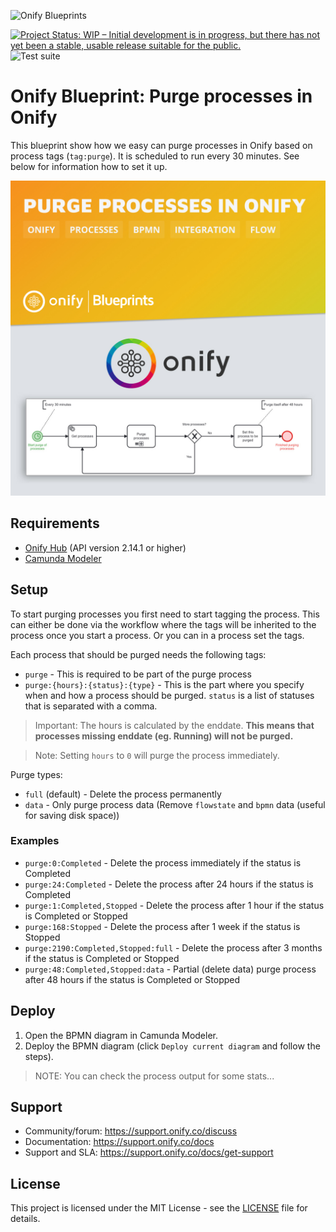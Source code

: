 ![Onify Blueprints](https://files.readme.io/8ba3f14-onify-blueprints-logo.png)

[![Project Status: WIP – Initial development is in progress, but there has not yet been a stable, usable release suitable for the public.](https://www.repostatus.org/badges/latest/wip.svg)](https://www.repostatus.org/#wip)
![Test suite](https://github.com/onify/blueprint-onify-purge-processes/workflows/Test%20suite/badge.svg)

# Onify Blueprint: Purge processes in Onify

This blueprint show how we easy can purge processes in Onify based on process tags (`tag:purge`). It is scheduled to run every 30 minutes. See below for information how to set it up.

![Onify Blueprint: Purge processes in Onify](blueprint.jpg "Blueprint")

## Requirements

* [Onify Hub](https://github.com/onify/install) (API version 2.14.1 or higher)
* [Camunda Modeler](https://camunda.com/download/modeler/)

## Setup

To start purging processes you first need to start tagging the process. This can either be done via the workflow where the tags will be inherited to the process once you start a process. Or you can in a process set the tags.

Each process that should be purged needs the following tags:

* `purge` - This is required to be part of the purge process
* `purge:{hours}:{status}:{type}` - This is the part where you specify when and how a process should be purged. `status` is a list of statuses that is separated with a comma.

> Important: The hours is calculated by the enddate. **This means that processes missing enddate (eg. Running) will not be purged.**

> Note: Setting `hours` to `0` will purge the process immediately. 

Purge types:

* `full` (default) - Delete the process permanently
* `data` - Only purge process data (Remove `flowstate` and `bpmn` data (useful for saving disk space))

### Examples 

* `purge:0:Completed` - Delete the process immediately if the status is Completed
* `purge:24:Completed` - Delete the process after 24 hours if the status is Completed
* `purge:1:Completed,Stopped` - Delete the process after 1 hour if the status is Completed or Stopped
* `purge:168:Stopped` - Delete the process after 1 week if the status is Stopped
* `purge:2190:Completed,Stopped:full` - Delete the process after 3 months if the status is Completed or Stopped
* `purge:48:Completed,Stopped:data` - Partial (delete data) purge process after 48 hours if the status is Completed or Stopped

## Deploy

1. Open the BPMN diagram in Camunda Modeler.
2. Deploy the BPMN diagram (click `Deploy current diagram` and follow the steps).

> NOTE: You can check the process output for some stats...

## Support

* Community/forum: https://support.onify.co/discuss
* Documentation: https://support.onify.co/docs
* Support and SLA: https://support.onify.co/docs/get-support

## License

This project is licensed under the MIT License - see the [LICENSE](LICENSE) file for details.